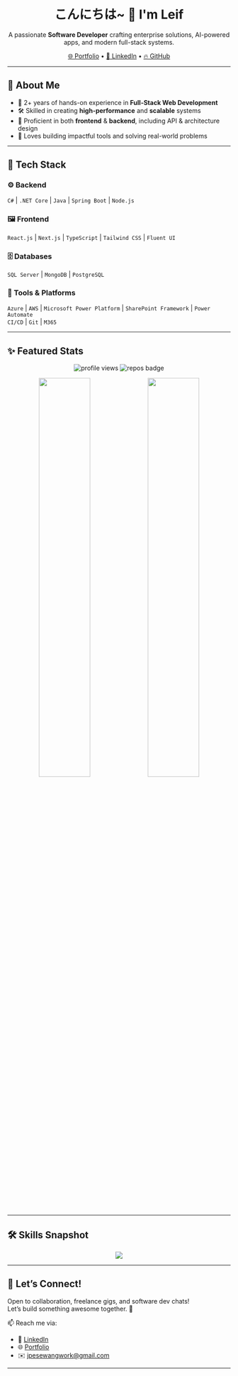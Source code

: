 <h1 align="center">こんにちは~ 👋 I'm Leif</h1>

<p align="center">
  A passionate <strong>Software Developer</strong> crafting enterprise solutions, AI-powered apps, and modern full-stack systems.  
</p>

<p align="center">
  <a href="https://leifle-portfolio.vercel.app/" target="_blank">🌐 Portfolio</a> •
  <a href="https://www.linkedin.com/in/jpesewangwork/" target="_blank">💼 LinkedIn</a> •
  <a href="https://github.com/jpeseWang" target="_blank">🔥 GitHub</a>
</p>

---

## 🧠 About Me

- 🚀 2+ years of hands-on experience in **Full-Stack Web Development**
- 🛠️ Skilled in creating **high-performance** and **scalable** systems
- 🔁 Proficient in both **frontend** & **backend**, including API & architecture design
- 💬 Loves building impactful tools and solving real-world problems

---

## 🧰 Tech Stack

### ⚙️ Backend  
`C#` | `.NET Core` | `Java` | `Spring Boot` | `Node.js`  

### 🖼️ Frontend  
`React.js` | `Next.js` | `TypeScript` | `Tailwind CSS` | `Fluent UI`  

### 🗄️ Databases  
`SQL Server` | `MongoDB` | `PostgreSQL`  

### 🧩 Tools & Platforms  
`Azure` | `AWS` | `Microsoft Power Platform` | `SharePoint Framework` | `Power Automate`  
`CI/CD` | `Git` | `M365`

---

## ✨ Featured Stats

<p align="center">
  <img src="https://komarev.com/ghpvc/?username=jpeseWang&label=Profile%20Views" alt="profile views" />
  <img src="https://badges.pufler.dev/repos/jpeseWang" alt="repos badge" />
</p>

<p align="center">
  <img src="https://github-readme-stats.vercel.app/api?username=jpeseWang&show_icons=true&theme=tokyonight&hide_border=true" width="48%" />
  <img src="https://github-readme-stats.vercel.app/api/top-langs/?username=jpeseWang&layout=compact&theme=tokyonight&hide_border=true" width="48%" />
</p>

---

## 🛠️ Skills Snapshot

<p align="center">
  <img src="https://skillicons.dev/icons?i=react,nextjs,nodejs,dotnet,java,mongodb,mysql,postgres,bootstrap,redux,ts,azure,aws,git" />
</p>

---

## 🤝 Let’s Connect!

Open to collaboration, freelance gigs, and software dev chats!  
Let’s build something awesome together. 🚀

📫 Reach me via:  
- 📎 [LinkedIn](https://www.linkedin.com/in/jpesewangwork/)  
- 🌐 [Portfolio](https://leifle-portfolio.vercel.app/)  
- ✉️ jpesewangwork@gmail.com

---


